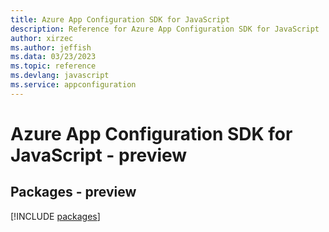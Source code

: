 ```yaml
---
title: Azure App Configuration SDK for JavaScript
description: Reference for Azure App Configuration SDK for JavaScript
author: xirzec
ms.author: jeffish
ms.data: 03/23/2023
ms.topic: reference
ms.devlang: javascript
ms.service: appconfiguration
---
```

# Azure App Configuration SDK for JavaScript - preview
## Packages - preview
[!INCLUDE [packages](app-configuration-index.md)]